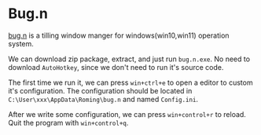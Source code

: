 # Bug.n 

[bug.n][1] is a tilling window manger for windows(win10,win11) operation system.

We can download zip package, extract, and just run `bug.n.exe`. No need to download `AutoHotkey`, since we don't need to run it's source code.

The first time we run it, we can press `win+ctrl+e` to open a editor to custom it's configuration. The configuration should be located in `C:\User\xxx\AppData\Roming\bug.n` and named `Config.ini`.

After we write some configuration, we can press `win+control+r` to reload. Quit the program with `win+control+q`.


[1]: https://github.com/fuhsjr00/bug.n

